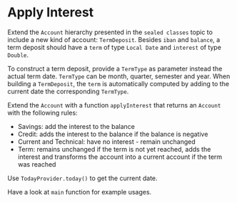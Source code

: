 # Apply Interest

Extend the `Account` hierarchy presented in the `sealed classes` topic to include a new kind of account: `TermDeposit`.
Besides `iban` and `balance`, a term deposit should have a `term` of type `Local Date` and `interest` of type `Double`.

To construct a term deposit, provide a `TermType` as parameter instead the actual term date.
`TermType` can be month, quarter, semester and year. When building a `TermDeposit`, the `term` is automatically computed
by adding to the current date the corresponding `TermType`.

Extend the `Account` with a function `applyInterest` that returns an `Account` with the following rules:
- Savings: add the interest to the balance
- Credit: adds the interest to the balance if the balance is negative
- Current and Technical: have no interest - remain unchanged
- Term: remains unchanged if the term is not yet reached, adds the interest and transforms the account into a current account
if the term was reached

Use `TodayProvider.today()` to get the current date.

Have a look at `main` function for example usages.
